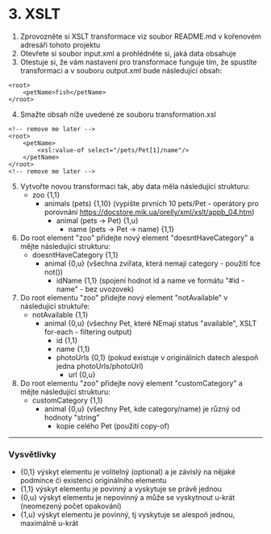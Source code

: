 # 3. XSLT

1. Zprovozněte si XSLT transformace viz soubor README.md v kořenovém adresáři tohoto projektu
2. Otevřete si soubor input.xml a prohlédněte si, jaká data obsahuje
3. Otestuje si, že vám nastavení pro transformace funguje tím, že spustíte transformaci a v 
souboru output.xml bude následující obsah:
```
<root>
    <petName>fish</petName>
</root>

```
4. Smažte obsah níže uvedené ze souboru transformation.xsl
```
<!-- remove me later -->
<root>
    <petName>
        <xsl:value-of select="/pets/Pet[1]/name"/>
    </petName>
</root>
<!-- remove me later -->
```
5. Vytvořte novou transformaci tak, aby data měla následující strukturu:
   - zoo {1,1}
     - animals (pets) {1,10} (vypište prvních 10 pets/Pet - operátory pro porovnání https://docstore.mik.ua/orelly/xml/xslt/appb_04.htm)
       - animal (pets -> Pet) {1,u}
         - name (pets -> Pet -> name) {1,1}
6. Do root element "zoo" přidejte nový element "doesntHaveCategory" a mějte následující strukturu:
    - doesntHaveCategory {1,1}
        - animal {0,u} (všechna zvířata, která nemají category - použití fce not())
            - idName {1,1} (spojení hodnot id a name ve formátu "#id - name" - bez uvozovek)
7. Do root elementu "zoo" přidejte nový element "notAvailable" v následující struktuře:
   - notAvailable {1,1}
     - animal {0,u} (všechny Pet, které NEmají status "available", XSLT for-each - filtering output)
       - id {1,1}
       - name {1,1}
       - photoUrls {0,1} (pokud existuje v originálních datech alespoň jedna photoUrls/photoUrl)
         - url {0,u}
8. Do root elementu "zoo" přidejte nový element "customCategory" a mějte následující strukturu:
   - customCategory {1,1}
     - animal {0,u} (všechny Pet, kde category/name) je různý od hodnoty "string"
       - kopie celého Pet (použití copy-of)


----
### Vysvětlivky

 - {0,1} výskyt elementu je volitelný (optional) a je závislý na nějaké podmínce či existenci originálního elementu
 - {1,1} výskyt elementu je povinný a vyskytuje se právě jednou
 - {0,u} výskyt elementu je nepovinný a může se vyskytnout u-krát (neomezený počet opakování)
 - {1,u} výskyt elementu je povinný, tj vyskytuje se alespoň jednou, maximálně u-krát